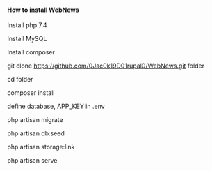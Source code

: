 #### How to install WebNews

Install php 7.4

Install MySQL

Install composer

git clone https://github.com/0Jac0k19D01rupal0/WebNews.git folder

cd folder

composer install

define database, APP_KEY in .env

php artisan migrate

php artisan db:seed

php artisan storage:link

php artisan serve


